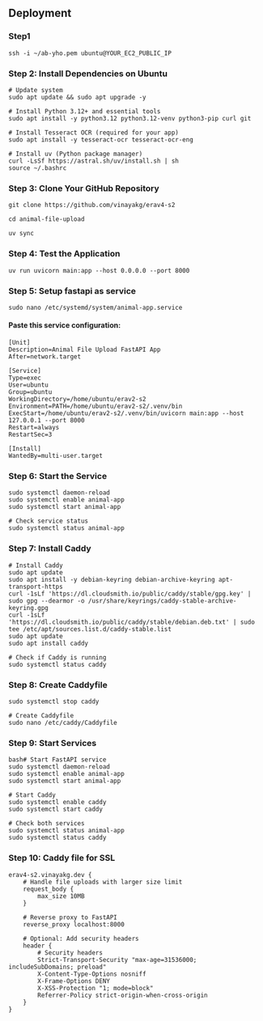 ## Deployment

### Step1
`ssh -i ~/ab-yho.pem ubuntu@YOUR_EC2_PUBLIC_IP`

### Step 2: Install Dependencies on Ubuntu
````
# Update system
sudo apt update && sudo apt upgrade -y

# Install Python 3.12+ and essential tools
sudo apt install -y python3.12 python3.12-venv python3-pip curl git

# Install Tesseract OCR (required for your app)
sudo apt install -y tesseract-ocr tesseract-ocr-eng

# Install uv (Python package manager)
curl -LsSf https://astral.sh/uv/install.sh | sh
source ~/.bashrc
````

### Step 3: Clone Your GitHub Repository

`
git clone https://github.com/vinayakg/erav4-s2
`

`cd animal-file-upload`

`uv sync`

### Step 4: Test the Application

`uv run uvicorn main:app --host 0.0.0.0 --port 8000`


### Step 5: Setup fastapi as service
`sudo nano /etc/systemd/system/animal-app.service`

#### Paste this service configuration:

````
[Unit]
Description=Animal File Upload FastAPI App
After=network.target

[Service]
Type=exec
User=ubuntu
Group=ubuntu
WorkingDirectory=/home/ubuntu/erav2-s2
Environment=PATH=/home/ubuntu/erav2-s2/.venv/bin
ExecStart=/home/ubuntu/erav2-s2/.venv/bin/uvicorn main:app --host 127.0.0.1 --port 8000
Restart=always
RestartSec=3

[Install]
WantedBy=multi-user.target
````

### Step 6: Start the Service
```
sudo systemctl daemon-reload
sudo systemctl enable animal-app
sudo systemctl start animal-app

# Check service status
sudo systemctl status animal-app
```

### Step 7: Install Caddy
```
# Install Caddy
sudo apt update
sudo apt install -y debian-keyring debian-archive-keyring apt-transport-https
curl -1sLf 'https://dl.cloudsmith.io/public/caddy/stable/gpg.key' | sudo gpg --dearmor -o /usr/share/keyrings/caddy-stable-archive-keyring.gpg
curl -1sLf 'https://dl.cloudsmith.io/public/caddy/stable/debian.deb.txt' | sudo tee /etc/apt/sources.list.d/caddy-stable.list
sudo apt update
sudo apt install caddy

# Check if Caddy is running
sudo systemctl status caddy
```

### Step 8: Create Caddyfile
```
sudo systemctl stop caddy

# Create Caddyfile
sudo nano /etc/caddy/Caddyfile

```

### Step 9: Start Services
```
bash# Start FastAPI service
sudo systemctl daemon-reload
sudo systemctl enable animal-app
sudo systemctl start animal-app

# Start Caddy
sudo systemctl enable caddy
sudo systemctl start caddy

# Check both services
sudo systemctl status animal-app
sudo systemctl status caddy
```

### Step 10: Caddy file for SSL

```
erav4-s2.vinayakg.dev {
    # Handle file uploads with larger size limit
    request_body {
        max_size 10MB
    }
    
    # Reverse proxy to FastAPI
    reverse_proxy localhost:8000
    
    # Optional: Add security headers
    header {
        # Security headers
        Strict-Transport-Security "max-age=31536000; includeSubDomains; preload"
        X-Content-Type-Options nosniff
        X-Frame-Options DENY
        X-XSS-Protection "1; mode=block"
        Referrer-Policy strict-origin-when-cross-origin
    }
}

```